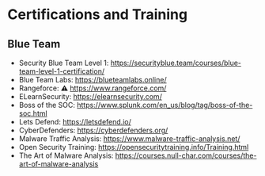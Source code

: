 # Certifications and Training

Blue Team
--------------------
- Security Blue Team Level 1: https://securityblue.team/courses/blue-team-level-1-certification/
- Blue Team Labs: https://blueteamlabs.online/
- Rangeforce: :warning: https://www.rangeforce.com/
- ELearnSecurity: https://elearnsecurity.com/
- Boss of the SOC: https://www.splunk.com/en_us/blog/tag/boss-of-the-soc.html
- Lets Defend: https://letsdefend.io/
- CyberDefenders: https://cyberdefenders.org/
- Malware Traffic Analysis: https://www.malware-traffic-analysis.net/
- Open Security Training: https://opensecuritytraining.info/Training.html
- The Art of Malware Analysis: https://courses.null-char.com/courses/the-art-of-malware-analysis
